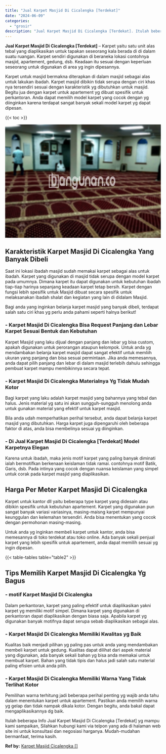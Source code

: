 ```yaml
---
title: "Jual Karpet Masjid Di Cicalengka [Terdekat]"
date: "2024-06-09"
categories: 
  - "grosir"
description: "Jual Karpet Masjid Di Cicalengka [Terdekat]. Itulah beberapa Info Jual Karpet Masjid Di Cicalengka [Terdekat] yg mampu kami sampaikan, Silahkan hubungi kam..."
---
```


**Jual Karpet Masjid Di Cicalengka \[Terdekat\]** – Karpet yaitu satu unit alas tebal yang diaplikasikan untuk tapakan seseorang kala berada di di dalam suatu ruangan. Karpet sendiri digunakan di beraneka lokasi contohnya masjid, apartement, gedung, dsb. Keadaan itu sesuai dengan keperluan seseorang untuk digunakan di area yg ingin dipesannya.

Karpet untuk masjid bermakna diterapkan di dalam masjid sebagai alas untuk lakukan ibadah. Karpet masjid dibikin tidak serupa dengan ciri khas nya tersendiri sesuai dengan karakteristik yg dibutuhkan untuk masjid. Begitu jua dengan karpet untuk apartement yg dibuat spesifik untuk perkantoran. Anda dapat memilih model karpet yang cocok dengan yg diinginkan karena terdapat sangat banyak sekali model karpet yg dapat dipesan.

{{< toc >}}

![Jual Karpet Masjid Di Cicalengka [Terdekat]](/images/grosir-karpet-murah-63.png)

## Karakteristik Karpet Masjid Di Cicalengka Yang Banyak Dibeli

Saat ini lokasi ibadah masjid sudah memakai karpet sebagai alas untuk ibadah. Karpet yang digunakan di masjid tidak serupa dengan model karpet pada umumnya. Dimana karpet itu dapat digunakan untuk kebutuhan ibadah tiap-tiap harinya sepanjang keadaan karpet tetap bersih. Karpet dengan fungsi lebih spesifik untuk Masjid dibuat secara spesifik untuk melaksanakan ibadah shalat dan kegiatan yang lain di didalam Masjid.

Bagi anda yang inginkan belanja karpet masjid yang banyak dibeli, terdapat salah satu ciri khas yg perlu anda pahami seperti halnya berikut!

### \- Karpet Masjid Di Cicalengka Bisa Request Panjang dan Lebar Karpet Sesuai Bentuk dan Kebutuhan

Karpet Masjid yang laku dijual dengan panjang dan lebar yg bisa custom, apakah digunakan untuk perorangan ataupun kelompok. Untuk anda yg mendambakan belanja karpet masjid dapat sangat efektif untuk memliih ukuran yang panjang dan bisa sesuai permintaan. Jika anda memesannya, anda dapat pilih panjang dan lebar di dalam masjid terlebih dahulu sehingga pembuat karpet mampu membikinnya secara tepat.

### \- Karpet Masjid Di Cicalengka Materialnya Yg Tidak Mudah Kotor

Bagi karpet yang laku adalah karpet masjid yang bahannya yang tebal dan halus. Jenis material yg satu ini akan sungguh-sungguh menolong anda untuk gunakan material yang efektif untuk karpet masjid.

Bila anda udah memperhatikan perihal tersebut, anda dapat belanja karpet masjid yang dibutuhkan. Harga karpet juga dipengaruhi oleh beberapa faktor di atas, anda bisa membelinya sesuai yg diinginkan.

### \- Di Jual Karpet Masjid Di Cicalengka \[Terdekat\] Model Karpetnya Elegan

Karena untuk ibadah, maka jenis motif karpet yang paling banyak diminati ialah bermotifkan berkenaan keislaman tidak ramai. contohnya motif Batik, Garis, dsb. Pada intinya yang cocok dengan nuansa keislaman yang simpel untuk corak pada karpet masjid yang diaplikasikan.

## Harga Per Meter Karpet Masjid Di Cicalengka

Karpet untuk kantor dll yaitu beberapa type karpet yang didesain atau dibikin spesifik untuk kebutuhan apartement. Karpet yang digunakan pun sangat banyak variasi variasinya, masing-maisng karpet mempunyai keunggulan dan kelemahan tersendiri. Anda bisa menentukan yang cocok dengan permohonan masing-masing.

Untuk anda yg inginkan membeli karpet untuk kantor, anda bisa memesannya di toko terdekat atau toko online. Ada banyak sekali penjual karpet yang lebih spesifik untuk apartement, anda dapat memilih sesuai yg ingin dipesan.

{{< table-tables table="table2" >}}

## Tips Memilih Karpet Masjid Di Cicalengka Yg Bagus

### \- motif Karpet Masjid Di Cicalengka

Dalam perkantoran, karpet yang paling efektif untuk diaplikasikan yakni karpet yg memiliki motif simpel. Dimana karpet yang digunakan di perkantoran dapat diaplikasikan dengan biasa saja. Apabila karpet yg digunakan banyak motifnya dapat serupa sebab diaplikasikan sebagai alas.

### \- Karpet Masjid Di Cicalengka Memiliki Kwalitas yg Baik

Kualitas baik menjadi pilihan yg paling pas untuk anda yang mendambakan membeli karpet untuk gedung. Kualitas dapat dilihat dari aspek material yang digunakan, ada banyak sekali bahan yg bisa anda memakai untuk membuat karpet. Bahan yang tidak tipis dan halus jadi salah satu material paling efisien untuk anda pilih.

### \- Karpet Masjid Di Cicalengka Memiliki Warna Yang Tidak Terlihat Kotor

Pemilihan warna terhitung jadi beberapa perihal penting yg wajib anda tahu dalam menentukan karpet untuk apartement. Pastikan anda memilih warna yg gelap dan tidak nampak dikala kotor. Dengan begitu, anda bakal dapat mengaplikasikannya dg baik.

Itulah beberapa Info Jual Karpet Masjid Di Cicalengka \[Terdekat\] yg mampu kami sampaikan, Silahkan hubungi kami via telpon yang ada di halaman web site ini untuk konsultasi dan negosiasi harganya. Mudah-mudahan bermanfaat, terima kasih.

**Ref by:**  [Karpet Masjid Cicalengka []](https://id.wikipedia.org/wiki/Karpet)
